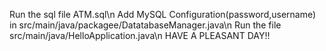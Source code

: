 Run the sql file ATM.sql\n
Add MySQL Configuration(password,username) in src/main/java/packagee/DatatabaseManager.java\n
Run the file src/main/java/HelloApplication.java\n
HAVE A PLEASANT DAY!!
